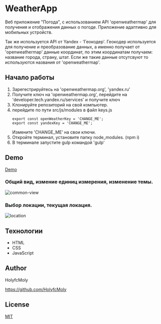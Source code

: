 # WeatherApp

Веб приложение "Погода", с использованием API 'openweathermap' для получения и отображения данных о погоде. Приложение адаптивно для мобильных устройств.

Так же используется API от Yandex - 'Геокодер'. Геокодер используется для получение и преобразование данных, а именно получает от 'openweathermap' данные координат, по этим координатам получаем: название города, страну, штат. Если же такие данные отсутсвуют то используются названия от 'openweathermap'.

## Начало работы

  1. Зарегестрируйтесь на 'openweathermap.org', 'yandex.ru'
  2. Получите ключ на 'openweathermap.org', перейдите на 'developer.tech.yandex.ru/services' и получите ключ
  3. Клонируйте репозиторий на свой компьютер.
  4. перейдите по пути src/js/modules в файл keys.js 
      ```
      export const openWeatherKey = 'CHANGE_ME';
      export const yandexKey = 'CHANGE_ME';
      ```
      Измените 'CHANGE_ME' на свои ключи.
  5. Откройте терминал, установите папку node_modules. (npm i)
  6. В терминале запустите gulp командой 'gulp'

## Demo
[Demo](https://holyweatherapp.netlify.app/)

### Общий вид, измение единиц измерения, изменение темы.

![common-view](https://github.com/HolyfcMoly/weatherApp/assets/108127983/75231016-2ba4-40d3-8820-602c1f387c93)

### Выбор локации, текущая локация.

![location](https://github.com/HolyfcMoly/weatherApp/assets/108127983/c50a7e23-254b-4515-ad41-50b849282964)

## Технологии

- HTML
- CSS
- JavaScript

## Author

HolyfcMoly

https://github.com/HolyfcMoly

## License

 [MIT](https://opensource.org/license/mit/)
